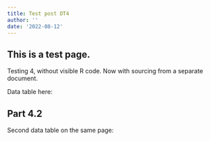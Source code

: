 ```yaml
---
title: Test post DT4
author: ''
date: '2022-08-12'
---
```


<script src="/rmarkdown-libs/htmlwidgets/htmlwidgets.js"></script>
<link href="/rmarkdown-libs/datatables-css/datatables-crosstalk.css" rel="stylesheet" />
<script src="/rmarkdown-libs/datatables-binding/datatables.js"></script>
<script src="/rmarkdown-libs/jquery/jquery-3.6.0.min.js"></script>
<link href="/rmarkdown-libs/dt-core/css/jquery.dataTables.min.css" rel="stylesheet" />
<link href="/rmarkdown-libs/dt-core/css/jquery.dataTables.extra.css" rel="stylesheet" />
<script src="/rmarkdown-libs/dt-core/js/jquery.dataTables.min.js"></script>
<link href="/rmarkdown-libs/crosstalk/css/crosstalk.min.css" rel="stylesheet" />
<script src="/rmarkdown-libs/crosstalk/js/crosstalk.min.js"></script>
<script src="/rmarkdown-libs/htmlwidgets/htmlwidgets.js"></script>
<link href="/rmarkdown-libs/datatables-css/datatables-crosstalk.css" rel="stylesheet" />
<script src="/rmarkdown-libs/datatables-binding/datatables.js"></script>
<script src="/rmarkdown-libs/jquery/jquery-3.6.0.min.js"></script>
<link href="/rmarkdown-libs/dt-core/css/jquery.dataTables.min.css" rel="stylesheet" />
<link href="/rmarkdown-libs/dt-core/css/jquery.dataTables.extra.css" rel="stylesheet" />
<script src="/rmarkdown-libs/dt-core/js/jquery.dataTables.min.js"></script>
<link href="/rmarkdown-libs/crosstalk/css/crosstalk.min.css" rel="stylesheet" />
<script src="/rmarkdown-libs/crosstalk/js/crosstalk.min.js"></script>

## This is a test page.

Testing 4, without visible R code. Now with sourcing from a separate document.

Data table here:

<div id="htmlwidget-1" style="width:100%;height:auto;" class="datatables html-widget"></div>
<script type="application/json" data-for="htmlwidget-1">{"x":{"filter":"none","vertical":false,"data":[[1,2,3,4,5,6,7,8,9,10,11,1,2,3,4,5,6,7,8,9,10,11,1,2,3,4,5,6,7,8,9,10,11,1,2,3,4,5,6,7,8,9,10,11],["I","I","I","I","I","I","I","I","I","I","I","II","II","II","II","II","II","II","II","II","II","II","III","III","III","III","III","III","III","III","III","III","III","IV","IV","IV","IV","IV","IV","IV","IV","IV","IV","IV"],[10,8,13,9,11,14,6,4,12,7,5,10,8,13,9,11,14,6,4,12,7,5,10,8,13,9,11,14,6,4,12,7,5,8,8,8,8,8,8,8,19,8,8,8],[8.04,6.95,7.58,8.81,8.33,9.96,7.24,4.26,10.84,4.82,5.68,9.14,8.14,8.74,8.77,9.26,8.1,6.13,3.1,9.13,7.26,4.74,7.46,6.77,12.74,7.11,7.81,8.84,6.08,5.39,8.15,6.42,5.73,6.58,5.76,7.71,8.84,8.47,7.04,5.25,12.5,5.56,7.91,6.89]],"container":"<table class=\"display\">\n  <thead>\n    <tr>\n      <th>observation<\/th>\n      <th>set<\/th>\n      <th>x<\/th>\n      <th>y<\/th>\n    <\/tr>\n  <\/thead>\n<\/table>","options":{"pageLength":10,"autoWidth":true,"columnDefs":[{"className":"dt-left","targets":0},{"className":"dt-center","targets":1},{"className":"dt-right","targets":[2,3]}],"order":[],"orderClasses":false}},"evals":[],"jsHooks":[]}</script>

## Part 4.2

Second data table on the same page:

<div id="htmlwidget-2" style="width:100%;height:auto;" class="datatables html-widget"></div>
<script type="application/json" data-for="htmlwidget-2">{"x":{"filter":"none","vertical":false,"data":[[9,1,8,1,5,7,6,1,11,9,6,5,6,3,10,2,6,8,2,3],["IV","I","IV","II","II","II","II","IV","I","I","III","I","I","IV","I","I","IV","III","III","III"],[8,10,19,10,11,6,14,8,5,12,14,11,14,8,7,8,8,4,8,13],[5.56,8.04,12.5,9.14,9.26,6.13,8.1,6.58,5.68,10.84,8.84,8.33,9.96,7.71,4.82,6.95,7.04,5.39,6.77,12.74]],"container":"<table class=\"display\">\n  <thead>\n    <tr>\n      <th>observation<\/th>\n      <th>set<\/th>\n      <th>x<\/th>\n      <th>y<\/th>\n    <\/tr>\n  <\/thead>\n<\/table>","options":{"pageLength":10,"autoWidth":true,"columnDefs":[{"className":"dt-left","targets":0},{"className":"dt-center","targets":1},{"className":"dt-right","targets":[2,3]}],"order":[],"orderClasses":false}},"evals":[],"jsHooks":[]}</script>
